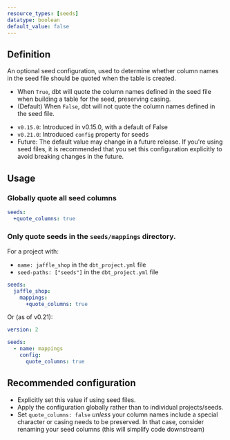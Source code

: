 ```yaml
---
resource_types: [seeds]
datatype: boolean
default_value: false
---
```


## Definition
An optional seed configuration, used to determine whether column names in the seed file should be quoted when the table is created.

* When `True`, dbt will quote the column names defined in the seed file when building a table for the seed, preserving casing.
* (Default) When `False`, dbt will not quote the column names defined in the seed file.

<Changelog>

* `v0.15.0`: Introduced in v0.15.0, with a default of False
* `v0.21.0`: Introduced `config` property for seeds
* Future: The default value may change in a future release. If you're using seed files, it is recommended that you set this configuration explicitly to avoid breaking changes in the future.

</Changelog>

## Usage
### Globally quote all seed columns

<File name='dbt_project.yml'>

```yml
seeds:
  +quote_columns: true
```

</File>

### Only quote seeds in the `seeds/mappings` directory.
For a project with:
* `name: jaffle_shop` in the `dbt_project.yml` file
* `seed-paths: ["seeds"]` in the `dbt_project.yml` file

<File name='dbt_project.yml'>

```yml
seeds:
  jaffle_shop:
    mappings:
      +quote_columns: true
```

</File>

Or (as of v0.21):

<File name='seeds/properties.yml'>

```yml
version: 2

seeds:
  - name: mappings
    config:
      quote_columns: true
```

</File>

## Recommended configuration
* Explicitly set this value if using seed files.
* Apply the configuration globally rather than to individual projects/seeds.
* Set `quote_columns: false` _unless_ your column names include a special character or casing needs to be preserved. In that case, consider renaming your seed columns (this will simplify code downstream)
